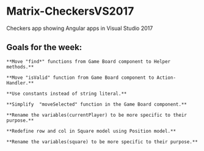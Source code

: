 # Matrix-CheckersVS2017
Checkers app showing Angular apps in Visual Studio 2017
 ## Goals for the week:
	**Move "find*" functions from Game Board component to Helper methods.**

	**Move "isValid" function from Game Board component to Action-Handler.**

	**Use constants instead of string literal.**

	**Simplify  "moveSelected" function in the Game Board component.**

	**Rename the variables(currentPlayer) to be more specific to their purpose.**

	**Redefine row and col in Square model using Position model.**	 

	**Rename the variables(square) to be more specific to their purpose.**
	 
 
 

